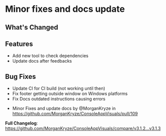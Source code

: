 # Minor fixes and docs update

## What's Changed
## Features

- Add new tool to check dependencies
- Update docs after feedbacks

## Bug Fixes

- Update CI for CI build (not working until then)
- Fix footer getting outside window on Windows platforms
- Fix Docs outdated instructions causing errors

* Minor Fixes and update docs by @MorganKryze in https://github.com/MorganKryze/ConsoleAppVisuals/pull/109


**Full Changelog**: https://github.com/MorganKryze/ConsoleAppVisuals/compare/v3.1.2...v3.1.3